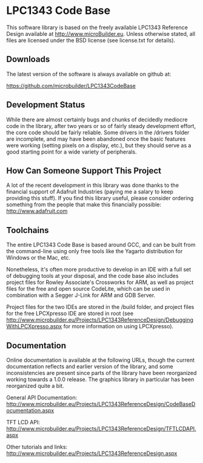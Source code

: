 # LPC1343 Code Base

This software library is based on the freely available LPC1343 Reference
Design available at http://www.microBuilder.eu.  Unless otherwise stated,
all files are licensed under the BSD license (see license.txt for details).

## Downloads

The latest version of the software is always available on github at:

https://github.com/microbuilder/LPC1343CodeBase

## Development Status

While there are almost certainly bugs and chunks of decidedly
mediocre code in the library, after two years or so of fairly
steady development effort, the core code should be fairly
reliable.  Some drivers in the /drivers folder are incomplete,
and may have been abandoned once the basic features were working
(setting pixels on a display, etc.), but they should serve as
a good starting point for a wide variety of peripherals.

## How Can Someone Support This Project

A lot of the recent development in this library was done
thanks to the financial support of Adafruit Industries (paying
me a salary to keep providing this stuff).  If you find this library
useful, please consider ordering something from the people that
make this financially possible:  http://www.adafruit.com

## Toolchains

The entire LPC1343 Code Base is based around GCC, and can be built
from the command-line using only free tools like the Yagarto
distribution for Windows or the Mac, etc.

Nonetheless, it's often more productive to develop in an IDE with a
full set of debugging tools at your disposal, and the code base also
includes project files for Rowley Associate's Crossworks for ARM, as
well as project files for the free and open source CodeLite, which can
be used in combination with a Segger J-Link for ARM and GDB Server.

Project files for the two IDEs are stored in the /build folder, and
project files for the free LPCXpresso IDE are stored in root (see
http://www.microbuilder.eu/Projects/LPC1343ReferenceDesign/DebuggingWithLPCXpresso.aspx
for more information on using LPCXpresso).

## Documentation

Online documentation is available at the following URLs, though the
current documentation reflects and earlier version of the library, and some
inconsistencies are present since parts of the library have been 
reorganized working towards a 1.0.0 release.  The graphics library in
particular has been reorganized quite a bit.

General API Documentation:
http://www.microbuilder.eu/Projects/LPC1343ReferenceDesign/CodeBaseDocumentation.aspx

TFT LCD API:
http://www.microbuilder.eu/Projects/LPC1343ReferenceDesign/TFTLCDAPI.aspx

Other tutorials and links:
http://www.microbuilder.eu/Projects/LPC1343ReferenceDesign.aspx
